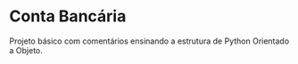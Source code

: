 # Conta Bancária

Projeto básico com comentários ensinando a estrutura de Python Orientado a Objeto.
